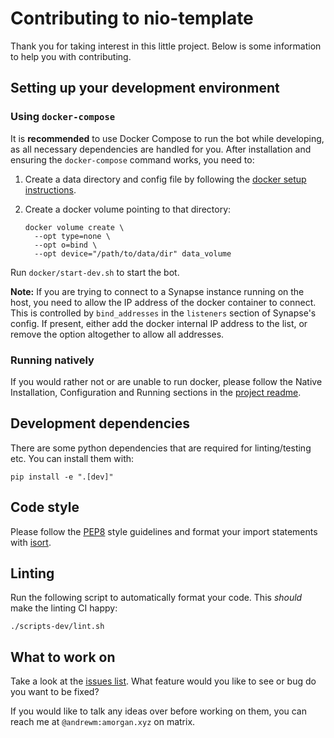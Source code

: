 # Contributing to nio-template

Thank you for taking interest in this little project. Below is some information
to help you with contributing.

## Setting up your development environment

### Using `docker-compose`

It is **recommended** to use Docker Compose to run the bot while
developing, as all necessary dependencies are handled for you. After
installation and ensuring the `docker-compose` command works, you need to:

1. Create a data directory and config file by following the
   [docker setup instructions](docker#setup).

2. Create a docker volume pointing to that directory:

   ```
   docker volume create \
     --opt type=none \
     --opt o=bind \
     --opt device="/path/to/data/dir" data_volume
   ```

Run `docker/start-dev.sh` to start the bot.

**Note:** If you are trying to connect to a Synapse instance running on the
host, you need to allow the IP address of the docker container to connect. This
is controlled by `bind_addresses` in the `listeners` section of Synapse's
config. If present, either add the docker internal IP address to the list, or
remove the option altogether to allow all addresses.

### Running natively

If you would rather not or are unable to run docker, please follow the Native
Installation, Configuration and Running sections in the
[project readme](README.md#native-installation).

## Development dependencies

There are some python dependencies that are required for linting/testing etc.
You can install them with:

```
pip install -e ".[dev]"
```

## Code style

Please follow the [PEP8](https://www.python.org/dev/peps/pep-0008/) style
guidelines and format your import statements with
[isort](https://pypi.org/project/isort/).

## Linting

Run the following script to automatically format your code. This *should* make
the linting CI happy:

```
./scripts-dev/lint.sh
```

## What to work on

Take a look at the [issues
list](https://github.com/anoadragon453/nio-template/issues). What
feature would you like to see or bug do you want to be fixed?

If you would like to talk any ideas over before working on them, you can reach
me at `@andrewm:amorgan.xyz` on matrix.
